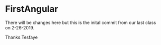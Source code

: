 # FirstAngular

There will be changes here but this is the inital commit from our last class on 2-26-2019.



Thanks 
Tesfaye
